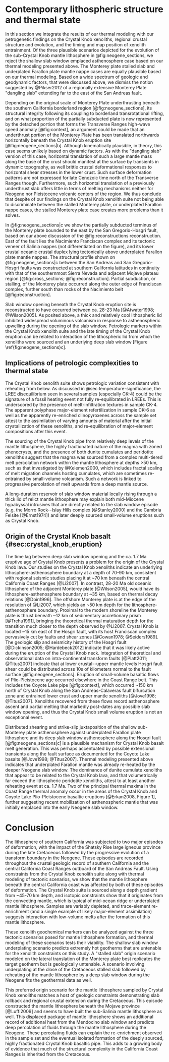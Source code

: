 # Contemporary lithospheric structure and thermal state

In this section we integrate the results of our thermal modeling with our
petrogenetic findings on the Crystal Knob xenoliths, regional crustal structure
and evolution, and the timing and map position of xenolith entrainment. Of the
three plausible scenarios depicted for the evolution of the sub-Crystal Knob
mantle lithosphere in @fig:neogene_sections, we reject the shallow slab window
emplaced asthenosphere case based on our thermal modeling presented above. The
Monterey plate stalled slab and underplated Farallon plate mantle nappe cases
are equally plausible based on our thermal modeling. Based on a wide spectrum
of geologic and geodynamic factors, that were discussed above, we dismiss the
notion suggested by @Pikser2012 of a regionally extensive Monterey Plate
"dangling slab" extending far to the east of the San Andreas fault.

Depending on the original scale of Monterey Plate underthrusting beneath
the southern California borderland region [@fig:neogene_sections], its structural
integrity following its coupling to borderland transrotational rifting,
and on what proportion of the partially subducted plate is now
represented by the detached portion that forms the Transverse Ranges
high-wave speed anomaly [@fig:context], an argument could be made that an
underthrust portion of the Monterey Plate has been translated northwards
horizontally beneath the Crystal Knob eruption site
[@fig:neogene_sections|b]. Although
kinematically plausible, in theory, this case seems unlikely based on
dynamic factors. As with the "dangling slab" version of this case,
horizontal translation of such a large mantle mass along the base of the
crust should manifest at the surface by transients in dynamic
topography, as well brittle crustal deformational responses to
horizontal shear stresses in the lower crust. Such surface deformation
patterns are not expressed for late Cenozoic time north of the
Transverse Ranges though. Furthermore, such horizontal translation of a
previously underthrust slab offers little in terms of melting mechanisms
neither for Neogene nor Pleistocene volcanic centers of the region. We
thus conclude that despite of our findings on the Crystal Knob xenolith
suite not being able to discriminate between the stalled Monterey plate,
or underplated Farallon nappe cases, the stalled Monterey plate case
creates more problems than it solves.

In @fig:neogene_sections|c we show the partially subducted terminus of the Monterey
plate bounded to the east by the San Gregorio-Hosgri fault, based on our
above discussion of the @fig:reconstructions reconstruction. East of the fault lies
the Nacimiento Franciscan complex and its tectonic veneer of Salinia
nappes (not differentiated on the figure), and its lower crustal oceanic
crustal duplex lying tectonically above underplated Farallon plate mantle
nappes. The structural profile shown on @fig:neogene_sections|c between the San
Andreas and San Gregorio-Hosgri faults was constructed at southern
California latitudes in continuity with that of the southernmost Sierra
Nevada and adjacent Mojave plateau region [@fig:cross_sections; @fig:reconstruction]. Partial
subduction, or stalling, of the Monterey plate occurred along the outer
edge of Franciscan complex, further south than rocks of the Nacimiento
belt [@fig:reconstruction].

Slab window opening beneath the Crystal Knob eruption site is
reconstructed to have occurred between ca. 28-23 Ma [@Atwater1998; @Wilson2005].
As posited above, a thick and relatively cool lithospheric lid
inhibited widespread voluminous volcanism in response to asthenospheric
upwelling during the opening of the slab window.
Petrologic markers within the Crystal Knob xenolith suite and the late
timing of the Crystal Knob eruption can be related to interaction of
the lithospheric lid from which the xenoliths were sourced and an
underlying deep slab window [Figure \ref{fig:neogene_sections}c].

## Implications of petrologic complexities to thermal state

The Crystal Knob xenolith suite shows petrologic variation consistent
with reheating from below.  As discussed in @sec:temperature-significance,
the LREE disequilibrium seen in
several samples (especially CK-4) could be the signature of a fossil heating
event not fully re-equilibrated in LREEs. This is underscored by the presence
of melt-infiltration textures in sample CK-4. The apparent polyphase
major-element refertilization in sample CK-6 as well as the apparently
re-enriched clinopyroxenes across the sample set attest to the assimilation of
varying amounts of material after the initial crystallization of these
xenoliths, and re-equilibration of major-element compositions after this event.

The sourcing of the Crystal Knob pipe from
relatively deep levels of the mantle lithosphere, the highly
fractionated nature of the magma with zoned phenocrysts, and the
presence of both dunite cumulates and peridotite xenoliths suggest that
the magma was sourced from a complex multi-tiered melt percolation
network within the mantle lithosphere at depths >50 km, such as that
investigated by @Kelemen2000, which includes fractal scaling of melt
migration channels hosting cumulates, which are sometimes re-entrained
by small-volume volcanism. Such a network is linked to progressive
percolation of melt upwards from a deep mantle source.

A long-duration reservoir of slab window material locally rising through a thick lid of
relict mantle lithosphere may explain both mid-Miocene hypabyssal intrusives
that are directly related to the slab window episode
(e.g. the Morro Rock--Islay Hills complex [@Stanley2000]
and the Cambria Felsite [@Ernst1974]) and later deeply
sourced small-volume eruptions such as Crystal Knob.

## Origin of the Crystal Knob basalt {#sec:crystal_knob_eruption}

The time lag between deep slab window opening and the ca. 1.7
Ma eruptive age of Crystal Knob presents a problem for the origin of the
Crystal Knob lava. Our studies on the Crystal Knob xenoliths indicate an
underlying lithosphere-asthenosphere boundary at a depth of 70-90 km,
consistent with regional seismic studies placing it at ~70 km
beneath the central California Coast Ranges [@Li2007]. In
contrast, 28-20 Ma old oceanic lithosphere of the adjacent Monterey plate
[@Wilson2005], would have its lithosphere-asthenosphere boundary at ~35 km,
based on thermal decay relations [@Doin1996].
The offshore Monterey plate is at the edge of the
resolution of @Li2007, which yields an ~50 km depth for the
lithosphere-asthenosphere boundary.  Proximal to the modern shoreline
the Monterey plate is thrust beneath ~12 km of sedimentary accretionary
prism [@Trehu1991], bringing the theoretical thermal maturation depth
for the transition much closer to the depth observed by @Li2007.
Crystal Knob is located ~15 km east of the Hosgri fault, with its host
Franciscan complex pervasively cut by faults and shear zones
[@Cowan1978; @Seiders1989]. The geologic slip and seismicity history of the
Hosgri fault [@Dickinson2005; @Hardebeck2012] indicate that it
was likely active during the eruption of the Crystal Knob neck.
Integration of theoretical and observational data on intra-continental
transform faults [@Platt2011; @Titus2007] indicate
that at lower crustal--upper mantle levels Hosgri fault shear could be
distributed across 10s of kilometers normal to the fault surface
[@fig:neogene_sections].
Eruption of small-volume basaltic flows of Plio-Pleistocene age occurred
elsewhere in the Coast Range belt. This includes
the Coyote Lake pipe [@fig:context], which occurred ~150 km north
of Crystal Knob along the San Andreas-Calaveras fault bifurcation
zone and entrained lower crust and upper mantle xenoliths [@Jove1998; @Titus2007].
Xenoliths recovered
from these flows record asthenosphere ascent and partial melting that
markedly post-dates any possible slab window opening, and thus the
Crystal Knob small volume eruption is not an exceptional event.

Distributed shearing and strike-slip juxtaposition of the shallow
sub-Monterey plate asthenosphere against underplated Farallon plate
lithosphere and its deep slab window asthenosphere along the Hosgri
fault [@fig:neogene_sections|c] is a plausible mechanism for Crystal Knob basalt melt
generation. This was perhaps accentuated by possible extensional
transients along the fault surface as documented for the Coyote Lake
basalts [@Jove1998; @Titus2007]. Thermal modeling
presented above indicates that underplated Farallon mantle was already
re-heated by the deeper Neogene slab window. The dominance of dunite
cumulate xenoliths that appear to be related to the Crystal Knob lava,
and that volumetrically far exceed the lithospheric peridotite
xenoliths, attest to at least another reheating event at ca. 1.7 Ma. Two
of the principal thermal maxima in the Coast Range thermal anomaly occur
in the areas of the Crystal Knob and Coyote Lake Plio-Pleistocene
basaltic eruptions [@Erkan2008, Figure 1], further
suggesting recent mobilization of asthenospheric mantle that was
initially emplaced into the early Neogene slab window.

Conclusion
==========

The lithosphere of southern California was subjected to two major
episodes of deformation, with the impact of the Shatsky Rise large
igneous province during the late Cretaceous followed by the progressive
evolution of a transform boundary in the Neogene. These episodes are
recorded throughout the crustal geologic record of southern California
and the central California Coast Ranges outboard of the San Andreas
Fault. Using constraints from the Crystal Knob xenolith suite along with
thermal modeling of tectonic scenarios, we show that the mantle
lithosphere beneath the central California coast was affected by both of
these episodes of deformation. The Crystal Knob suite is sourced along a
depth gradient from ~45-70 km depth, and isotopic constraints show that
it originates from the convecting mantle, which is typical of mid-ocean
ridge or underplated mantle lithosphere. Samples are variably depleted,
and trace-element re-enrichment (and a single example of likely
major-element assimilation) suggests interaction with low-volume melts
after the formation of this mantle lithosphere.

These xenolith geochemical markers can be analyzed against the three
tectonic scenarios posed for mantle lithosphere formation, and thermal
modeling of these scenarios tests their viability. The shallow slab
window underplating scenario predicts extremely hot geotherms that are
untenable for the xenolith constraints on this study.
A "stalled slab" origin scenario modeled on the lateral translation of
the Monterey plate best replicates the target geotherm but is
geologically untenable. A scenario involving underplating at the
close of the Cretaceous stalled slab followed by reheating of the
mantle lithosphere by a deep slab window during the Neogene fits the
geothermal data as well.

This preferred origin scenario for the mantle lithosphere sampled by
Crystal Knob xenoliths
matches a host of geologic constraints demonstrating slab rollback and
regional crustal extension during the Cretaceous. This episode
constructed the mantle lithosphere beneath the Mojave province
[@Luffi2009] and seems to have built the sub-Salinia mantle lithosphere
as well. This displaced package of mantle lithosphere shows an
additional record of additional heat from the Mendocino slab window and
predicts deep percolation of fluids through the mantle lithosphere
during the Neogene. These percolating fluids can explain the
re-enrichment observed in the sample set and the eventual isolated
formation of the deeply sourced, highly fractionated Crystal Knob
basaltic pipe.
This adds to a growing body of evidence that much of the structural
complexity in the California Coast Ranges is inherited from the
Cretaceous.

